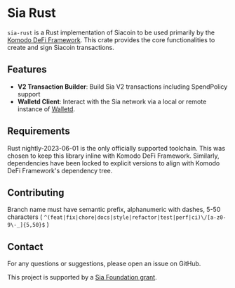 # Sia Rust

`sia-rust` is a Rust implementation of Siacoin to be used primarily by the [Komodo DeFi Framework](https://github.com/KomodoPlatform/komodo-defi-framework). This crate provides the core functionalities to create and sign Siacoin transactions. 

## Features

- **V2 Transaction Builder**: Build Sia V2 transactions including SpendPolicy support
- **Walletd Client**: Interact with the Sia network via a local or remote instance of [Walletd](https://github.com/SiaFoundation/walletd).

## Requirements

Rust nightly-2023-06-01 is the only officially supported toolchain. This was chosen to keep this library inline with Komodo DeFi Framework. Similarly, dependencies have been locked to explicit versions to align with Komodo DeFi Framework's dependency tree.

## Contributing

Branch name must have semantic prefix, alphanumeric with dashes, 5-50 characters ( `^(feat|fix|chore|docs|style|refactor|test|perf|ci)\/[a-z0-9\-_]{5,50}$` )

## Contact

For any questions or suggestions, please open an issue on GitHub.

This project is supported by a [Sia Foundation grant](https://forum.sia.tech/t/standard-grant-proposal-htlc-upgrade-for-sia-for-use-in-atomic-swaps/410/5).

